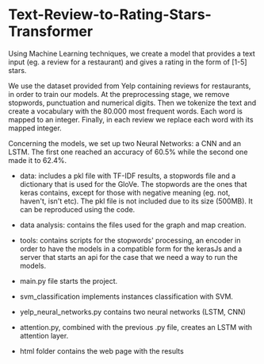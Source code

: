 # Text-Review-to-Rating-Stars-Transformer
Using Machine Learning techniques, we create a model that provides a text input (eg. a review for a restaurant) and gives a rating in the form of [1-5] stars. 

We use the dataset provided from Yelp containing reviews for restaurants, in order to train our models. At the preprocessing stage, we remove stopwords, punctuation and numerical digits. Then we tokenize the text and create a vocabulary with the 80.000 most frequent words. Each word is mapped to an integer. Finally, in each review we replace each word with its mapped integer.

Concerning the models, we set up two Neural Networks: a CNN and an LSTM. The first one reached an accuracy of 60.5% while the second one made it to 62.4%.

- data: includes a pkl file with TF-IDF results, a stopwords file and a dictionary that is used for the GloVe. The stopwords are the ones that keras contains, except for those with negative meaning (eg. not, haven't, isn't etc). The pkl file is not included due to its size (500MB). It can be reproduced using the code.

- data analysis: contains the files used for the graph and map creation.

- tools: contains scripts for the stopwords' processing, an encoder in order to have the models in a compatible form for the kerasJs and a server that starts an api for the case that we need a way to run the models.

- main.py file starts the project.

- svm_classification implements instances classification with SVM.

- yelp_neural_networks.py contains two neural networks (LSTM, CNN) 

- attention.py, combined with the previous .py file, creates an LSTM with attention layer.

- html folder contains the web page with the results

